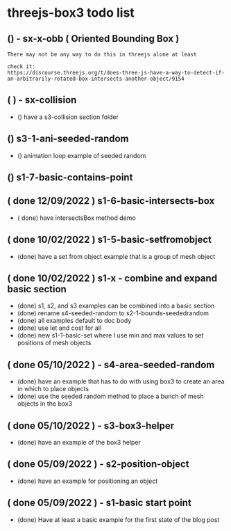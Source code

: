 # threejs-box3 todo list

## () - sx-x-obb ( Oriented Bounding Box )
```
There may not be any way to do this in threejs alone at least

check it:
https://discourse.threejs.org/t/does-three-js-have-a-way-to-detect-if-an-arbitrarily-rotated-box-intersects-another-object/9154
```

## ( ) - sx-collision
* () have a s3-collision section folder

## () s3-1-ani-seeded-random
* () animation loop example of seeded random

## () s1-7-basic-contains-point 

## ( done 12/09/2022 ) s1-6-basic-intersects-box
* ( done) have intersectsBox method demo

## ( done 10/02/2022 ) s1-5-basic-setfromobject
* (done) have a set from object example that is a group of mesh object

## ( done 10/02/2022 ) s1-x - combine and expand basic section
* (done) s1, s2, and s3 examples can be combined into a basic section
* (done) rename s4-seeded-random to s2-1-bounds-seededrandom
* (done) all examples default to doc body
* (done) use let and cost for all
* (done) new s1-1-basic-set where I use min and max values to set positions of mesh objects

## ( done 05/10/2022 ) - s4-area-seeded-random
* (done) have an example that has to do with using box3 to create an area in which to place objects
* (done) use the seeded random method to place a bunch of mesh objects in the box3

## (  done 05/10/2022 ) - s3-box3-helper
* (done) have an example of the box3 helper

## ( done 05/09/2022 ) - s2-position-object
* (done) have an example for positioning an object

## ( done 05/09/2022 ) - s1-basic start point
* (done) Have at least a basic example for the first state of the blog post

